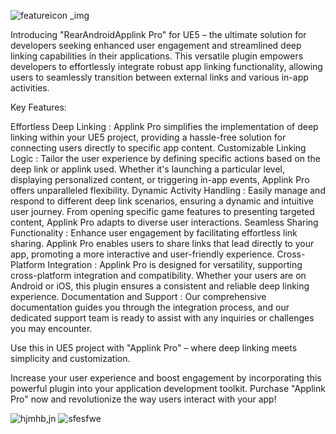
![feature![icon](https://github.com/MikeUE4/UE4CustomisedDeeplink/assets/37648290/3c05450a-2413-4b18-a797-6eac857b0de2)
_img](https://github.com/MikeUE4/UE4CustomisedDeeplink/assets/37648290/91b18fce-3d3d-469b-9e7d-1910449b55b5)

Introducing "RearAndroidApplink Pro" for UE5 – the ultimate solution for developers seeking enhanced user engagement and streamlined deep linking capabilities in their applications. This versatile plugin empowers developers to effortlessly integrate robust app linking functionality, allowing users to seamlessly transition between external links and various in-app activities.





Key Features:

Effortless Deep Linking : Applink Pro simplifies the implementation of deep linking within your UE5 project, providing a hassle-free solution for connecting users directly to specific app content.
Customizable Linking Logic : Tailor the user experience by defining specific actions based on the deep link or applink used. Whether it's launching a particular level, displaying personalized content, or triggering in-app events, Applink Pro offers unparalleled flexibility.
Dynamic Activity Handling : Easily manage and respond to different deep link scenarios, ensuring a dynamic and intuitive user journey. From opening specific game features to presenting targeted content, Applink Pro adapts to diverse user interactions.
Seamless Sharing Functionality : Enhance user engagement by facilitating effortless link sharing. Applink Pro enables users to share links that lead directly to your app, promoting a more interactive and user-friendly experience.
Cross-Platform Integration : Applink Pro is designed for versatility, supporting cross-platform integration and compatibility. Whether your users are on Android or iOS, this plugin ensures a consistent and reliable deep linking experience.
Documentation and Support : Our comprehensive documentation guides you through the integration process, and our dedicated support team is ready to assist with any inquiries or challenges you may encounter.

Use this in UE5 project with "Applink Pro" – where deep linking meets simplicity and customization.

Increase your user experience and boost engagement by incorporating this powerful plugin into your application development toolkit. Purchase "Applink Pro" now and revolutionize the way users interact with your app!

![hjmhb,jn](https://github.com/MikeUE4/UE4CustomisedDeeplink/assets/37648290/e3807619-4c12-4e30-a6e8-9651b0c26156)
![sfesfwe](https://github.com/MikeUE4/UE4CustomisedDeeplink/assets/37648290/a5888d49-04a9-4f7a-9771-7888ce29e3fd)
